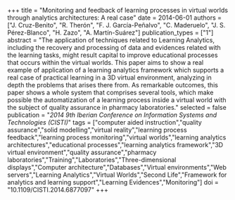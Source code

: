 +++
title = "Monitoring and feedback of learning processes in virtual worlds through analytics architectures: A real case"
date = 2014-06-01
authors = ["J. Cruz-Benito", "R. Therón", "F. J. García-Peñalvo", "C. Maderuelo", "J. S. Pérez-Blanco", "H. Zazo", "A. Martín-Suárez"]
publication_types = ["1"]
abstract = "The application of techniques related to Learning Analytics, including the recovery and processing of data and evidences related with the learning tasks, might result capital to improve educational processes that occurs within the virtual worlds. This paper aims to show a real example of application of a learning analytics framework which supports a real case of practical learning in a 3D virtual environment, analyzing in depth the problems that arises there from. As remarkable outcomes, this paper shows a whole system that comprises several tools, which make possible the automatization of a learning process inside a virtual world with the subject of quality assurance in pharmacy laboratories."
selected = false
publication = "*2014 9th Iberian Conference on Information Systems and Technologies (CISTI)*"
tags = ["computer aided instruction","quality assurance","solid modelling","virtual reality","learning process feedback","learning process monitoring","virtual worlds","learning analytics architectures","educational processes","learning analytics framework","3D virtual environment","quality assurance","pharmacy laboratories","Training","Laboratories","Three-dimensional displays","Computer architecture","Databases","Virtual environments","Web servers","Learning Analytics","Virtual Worlds","Second Life","Framework for analytics and learning support","Learning Evidences","Monitoring"]
doi = "10.1109/CISTI.2014.6877097"
+++
